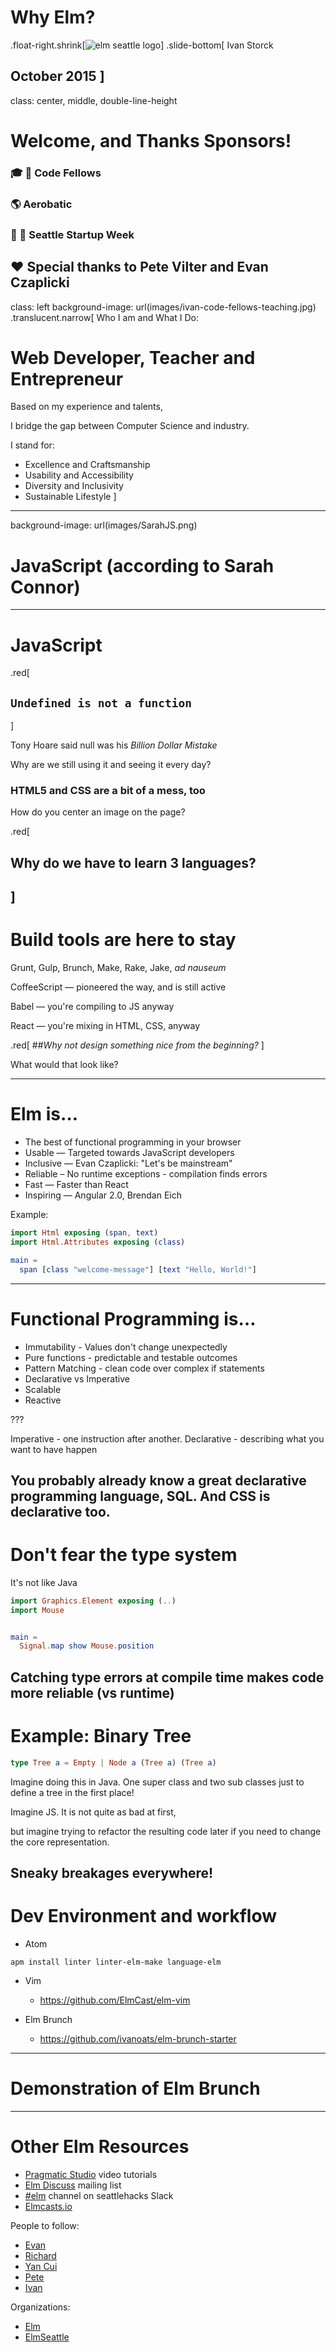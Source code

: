 # Why Elm?
.float-right.shrink[![elm seattle logo](images/ElmSeattle.png)]
.slide-bottom[
Ivan Storck

October 2015
]
---

class: center, middle, double-line-height
# Welcome, and Thanks Sponsors!

### 🎓 🏢 Code Fellows
### 🌎 Aerobatic
### 🍻 🍲 Seattle Startup Week

❤️ Special thanks to Pete Vilter and Evan Czaplicki
---

class: left
background-image: url(images/ivan-code-fellows-teaching.jpg)
.translucent.narrow[
Who I am and What I Do:

# Web Developer, Teacher and Entrepreneur

Based on my experience and talents,

I bridge the gap between Computer Science and industry.

I stand for:
- Excellence and Craftsmanship
- Usability and Accessibility
- Diversity and Inclusivity
- Sustainable Lifestyle
]
---
background-image: url(images/SarahJS.png)

# JavaScript (according to Sarah Connor)

---
# JavaScript
.red[
## `Undefined is not a function`
]

Tony Hoare said null was his *Billion Dollar Mistake*

Why are we still using it and seeing it every day?

### HTML5 and CSS are a bit of a mess, too

How do you center an image on the page?

.red[
## Why  do we have to learn 3 languages?
]
---

# Build tools are here to stay
Grunt, Gulp, Brunch, Make, Rake, Jake, *ad nauseum*

CoffeeScript — pioneered the way, and is still active

Babel — you're compiling to JS anyway

React — you're mixing in HTML, CSS, anyway

.red[
##*Why not design something nice from the beginning?*
]

What would that look like?

---
# Elm is&hellip;

- The best of functional programming in your browser
- Usable — Targeted towards JavaScript developers
- Inclusive — Evan Czaplicki: "Let's be mainstream"
- Reliable – No runtime exceptions - compilation finds errors
- Fast — Faster than React
- Inspiring — Angular 2.0, Brendan Eich

Example:

```elm
import Html exposing (span, text)
import Html.Attributes exposing (class)

main =
  span [class "welcome-message"] [text "Hello, World!"]
```
---

# Functional Programming is&hellip;
- Immutability - Values don't change unexpectedly
- Pure functions - predictable and testable outcomes
- Pattern Matching - clean code over complex if statements
- Declarative vs Imperative
- Scalable
- Reactive

???

Imperative - one instruction after another.
Declarative - describing what you want to have happen

You probably already know a great declarative programming language, SQL.
And CSS is declarative too.
---
# Don't fear the type system
It's not like Java

```elm
import Graphics.Element exposing (..)
import Mouse


main =
  Signal.map show Mouse.position
```

Catching type errors at compile time makes code more reliable (vs runtime)
---
# Example: Binary Tree
```elm
type Tree a = Empty | Node a (Tree a) (Tree a)
```

Imagine doing this in Java. One super class and two sub classes just to define a tree in the first place!

Imagine JS. It is not quite as bad at first,

but imagine trying to refactor the resulting code later if you need to change the core representation.

Sneaky breakages everywhere!
---
# Dev Environment and workflow
- Atom
```
apm install linter linter-elm-make language-elm
```
- Vim
  - https://github.com/ElmCast/elm-vim

- Elm Brunch
  - https://github.com/ivanoats/elm-brunch-starter
---
# Demonstration of Elm Brunch
---
# Other Elm Resources

- [Pragmatic Studio](https://pragmaticstudio.com/elm) video tutorials
- [Elm Discuss](https://groups.google.com/forum/?fromgroups#!forum/elm-discuss) mailing list
- [#elm]() channel on seattlehacks Slack
- [Elmcasts.io](http://elmcasts.io)

People to follow:
- [Evan](https://twitter.com/evancz)
- [Richard](https://twitter.com/rtfeldman)
- [Yan Cui](https://twitter.com/theburningmonk)
- [Pete](https://twitter.com/)
- [Ivan](https://twitter.com/ivanoats)

Organizations:
- [Elm](https://twitter.com/elmlang)
- [ElmSeattle](https://twitter.com/elmseattle)

